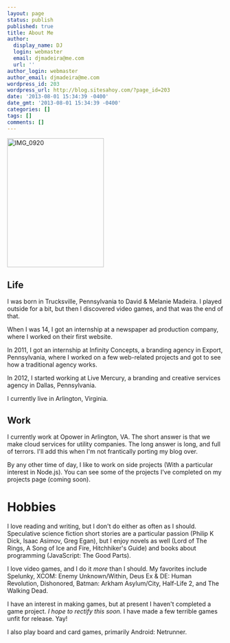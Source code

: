 ```yaml
---
layout: page
status: publish
published: true
title: About Me
author:
  display_name: DJ
  login: webmaster
  email: djmadeira@me.com
  url: ''
author_login: webmaster
author_email: djmadeira@me.com
wordpress_id: 203
wordpress_url: http://blog.sitesahoy.com/?page_id=203
date: '2013-08-01 15:34:39 -0400'
date_gmt: '2013-08-01 15:34:39 -0400'
categories: []
tags: []
comments: []
---
```

<img src="http://djmadeira.com/wp-content/uploads/2013/08/IMG_0920-225x300.jpg" alt="IMG_0920" width="225" height="300" class="alignright size-medium wp-image-600" />

## Life
I was born in Trucksville, Pennsylvania to David &amp; Melanie Madeira. I played outside for a bit, but then I discovered video games, and that was the end of that.

When I was 14, I got an internship at a newspaper ad production company, where I worked on their first website.

In 2011, I got an internship at Infinity Concepts, a branding agency in Export, Pennsylvania, where I worked on a few web-related projects and got to see how a traditional agency works.

In 2012, I started working at Live Mercury, a branding and creative services agency in Dallas, Pennsylvania.

I currently live in Arlington, Virginia.

## Work

I currently work at Opower in Arlington, VA. The short answer is that we make cloud services for utility companies. The long answer is long, and full of terrors. I'll add this when I'm not frantically porting my blog over.

By any other time of day, I like to work on side projects (With a particular interest in Node.js). You can see some of the projects I've completed on my projects page (coming soon).

# Hobbies

I love reading and writing, but I don't do either as often as I should. Speculative science fiction short stories are a particular passion (Philip K Dick, Isaac Asimov, Greg Egan), but I enjoy novels as well (Lord of The Rings, A Song of Ice and Fire, Hitchhiker's Guide) and books about programming (JavaScript: The Good Parts).

I love video games, and I do it *more* than I should. My favorites include Spelunky, XCOM: Enemy Unknown/Within, Deus Ex & DE: Human Revolution, Dishonored, Batman: Arkham Asylum/City, Half-Life 2, and The Walking Dead.

I have an interest in making games, but at present I haven't completed a game project. *I hope to rectify this soon.* I have made a few terrible games unfit for release. Yay!

I also play board and card games, primarily Android: Netrunner.
